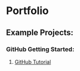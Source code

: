 # Portfolio
## Example Projects:
### GitHub Getting Started:
1. [GitHub Tutorial](https://sparklyspencer.github.io/hello-world/)
